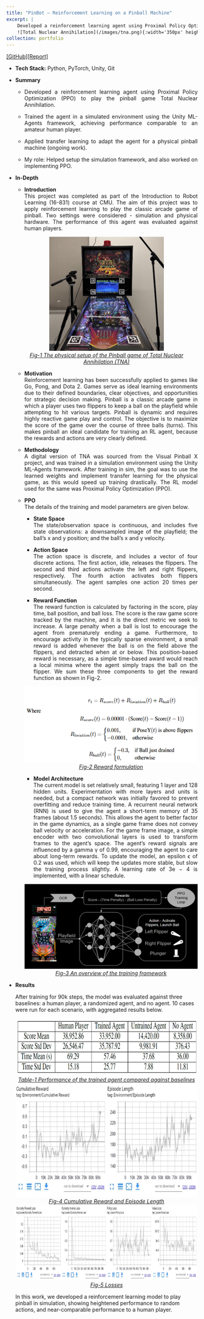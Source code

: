 ```yaml
---
title: "PinBot – Reinforcement Learning on a Pinball Machine"
excerpt: |
    Developed a reinforcement learning agent using Proximal Policy Optimization (PPO) to play the pinball game Total Nuclear Annihilation.  
    ![Total Nuclear Annihilation](/images/tna.png){:width='350px' height='200px'}
collection: portfolio
---
```


[[GitHub]](https://github.com/RichaaM/Pinbot)[[Report]](http://sahiltchaudhary.github.io/files/IRL_Final_Project_Report.pdf)

* <b>Tech Stack:</b> Python, PyTorch, Unity, Git
* <b> Summary </b>
    -  <p style="text-align: justify;">Developed a reinforcement learning agent using Proximal Policy Optimization (PPO) to play the pinball game Total Nuclear Annihilation.</p>
    -  <p style="text-align: justify;">Trained the agent in a simulated environment using the Unity ML-Agents framework, achieving performance comparable to an amateur human player.</p>
    -  <p style="text-align: justify;">Applied transfer learning to adapt the agent for a physical pinball machine (ongoing work).</p>
    -  <p style="text-align: justify;">My role: Helped setup the simulation framework, and also worked on implementing PPO.</p>

* <b>In-Depth</b>
    *  <p style="text-align: justify;"><b>Introduction</b><br>This project was completed as part of the Introduction to Robot Learning (16-831) course at CMU. The aim of this project was to apply reinforcement learning to play the classic arcade game of pinball. Two settings were considered - simulation and physical hardware. The performance of this agent was evaluated against human players.</p>

    <div style="text-align:center">
    <img src="/images/tna.png" alt="tna" style="width:500;height:300px;">
    </div>
    <figcaption style="text-align: center;"><u><em>Fig-1 The physical setup of the Pinball game of Total Nuclear Annihilation (TNA)</em></u></figcaption>
  
    * <p style="text-align: justify;"><b>Motivation</b><br>Reinforcement learning has been successfully applied to games like Go, Pong, and Dota 2. Games serve as ideal learning environments due to their defined boundaries, clear objectives, and opportunities for strategic decision making. Pinball is a classic arcade game in which a player uses two flippers to keep a ball on the playfield while attempting to hit various targets. Pinball is dynamic and requires highly reactive game play and control. The objective is to maximize the score of the game over the course of three balls (turns). This makes pinball an ideal candidate for training an RL agent, because the rewards and actions are very clearly defined.</p>

    * <p style="text-align: justify;"><b>Methodology</b><br>A digital version of TNA was sourced from the Visual Pinball X project, and was trained in a simulation environment using the Unity ML-Agents framework. After training in sim, the goal was to use the learned weights and implement transfer learning for the physical game, as this would speed up training drastically. The RL model used for the same was Proximal Policy Optimization (PPO).</p>

    * <p style="text-align: justify;"><b>PPO</b><br>The details of the training and model parameters are given below.</p>
    
        * <p style="text-align: justify;"><b>State Space</b><br>The state/observation space is continuous, and includes five state observations: a downsampled image of the playfield; the ball’s x and y position; and the ball’s x and y velocity.</p> 

        * <p style="text-align: justify;"><b>Action Space</b><br>The action space is discrete, and includes a vector of four discrete actions. The first action, idle, releases the flippers. The second and third actions activate the left and right flippers, respectively. The fourth action activates both flippers simultaneously. The agent samples one action 20 times per second.</p>
        
        * <p style="text-align: justify;"><b>Reward Function</b><br>The reward function is calculated by factoring in the score, play time, ball position, and ball loss. The score is the raw game score tracked by the machine, and it is the direct metric we seek to increase. A large penalty when a ball is lost to encourage the agent from prematurely ending a game. Furthermore, to encourage activity in the typically sparse environment, a small reward is added whenever the ball is on the field above the flippers, and detracted when at or below. This position-based reward is necessary, as a simple time-based award would reach a local minima where the agent simply traps the ball on the flipper. We sum these three components to get the reward function as shown in Fig-2.</p>

        <div style="text-align:center">
        <img src="/images/reward_formulation.png" alt="reward" style="width:300;height:200px;">
        </div>
        <figcaption style="text-align: center;"><u><em>Fig-2 Reward formulation</em></u></figcaption>

        * <p style="text-align: justify;"><b>Model Architecture</b><br>The current model is set relatively small, featuring 1 layer and 128 hidden units. Experimentation with more layers and units is needed, but a compact network was initially favored to prevent overfitting and reduce training time. A recurrent neural network (RNN) is used to give the agent a short-term memory of 35 frames (about 1.5 seconds). This allows the agent to better factor in the game dynamics, as a single game frame does not convey ball velocity or acceleration. For the game frame image, a simple encoder with two convolutional layers is used to transform frames to the agent’s space. The agent’s reward signals are influenced by a gamma γ of 0.99, encouraging the agent to care about long-term rewards. To update the model, an epsilon ϵ of 0.2 was used, which will keep the updates more stable, but slow the training process slightly. A learning rate of 3e − 4 is implemented, with a linear schedule.</p>

        <div style="text-align:center">
        <img src="/images/training_framework.png" alt="training" style="width:300;height:600;">
        </div>
        <figcaption style="text-align: center;"><u><em>Fig-3 An overview of the training framework</em></u></figcaption>

* <b>Results</b>
    <p>After training for 90k steps, the model was evaluated against three baselines: a human player, a randomized agent, and no agent. 10 cases were run for each scenario, with aggregated results below.</p>

    <div style="text-align:center">
    <img src="/images/training_results.png" alt="results" style="width:600px;height:150px;">
    </div>
    <figcaption style="text-align: center;"><u><em>Table-1 Performance of the trained agent compared against baselines</em></u></figcaption>

    <div style="text-align:center">
    <img src="/images/cumrew_eplen.png" alt="cumrew_eplen" style="width:700px;height:300px;">
    </div>
    <figcaption style="text-align: center;"><u><em>Fig-4 Cumulative Reward and Episode Length</em></u></figcaption>

    <div style="text-align:center">
    <img src="/images/rl_losses.png" alt="losses" style="width:1000px;height:200px;">
    </div>
    <figcaption style="text-align: center;"><u><em>Fig-5 Losses</em></u></figcaption>

    <p>In this work, we developed a reinforcement learning model to play pinball in simulation, showing heightened performance to random actions, and near-comparable performance to a human player.</p>